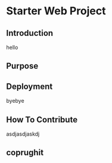 # Starter Web Project

## Introduction
hello
## Purpose

## Deployment
byebye
## How To Contribute
asdjasdjaskdj
## coprughit